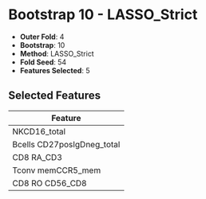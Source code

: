 # Bootstrap 10 - LASSO_Strict

- **Outer Fold**: 4
- **Bootstrap**: 10
- **Method**: LASSO_Strict
- **Fold Seed**: 54
- **Features Selected**: 5

## Selected Features

| Feature |
|---------|
| NKCD16_total |
| Bcells CD27posIgDneg_total |
| CD8 RA_CD3 |
| Tconv memCCR5_mem |
| CD8 RO CD56_CD8 |
